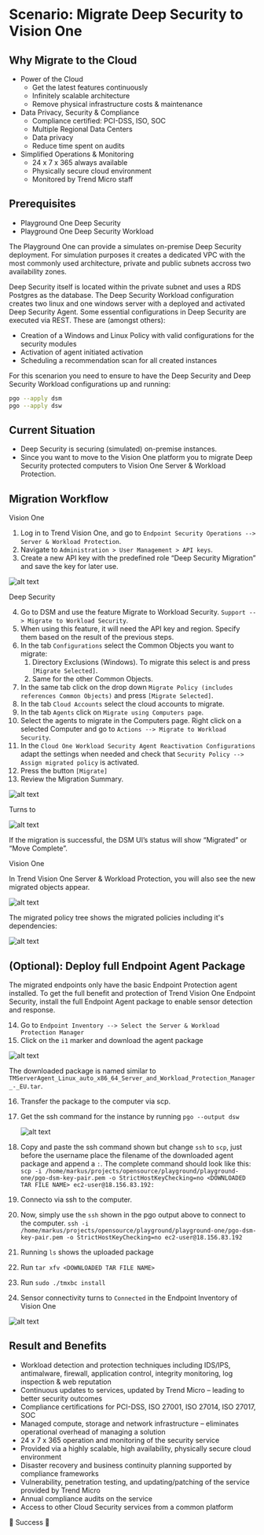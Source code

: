 # Scenario: Migrate Deep Security to Vision One

## Why Migrate to the Cloud

- Power of the Cloud
  - Get the latest features continuously
  - Infinitely scalable architecture
  - Remove physical infrastructure costs & maintenance
- Data Privacy, Security & Compliance
  - Compliance certified: PCI-DSS, ISO, SOC
  - Multiple Regional Data Centers
  - Data privacy
  - Reduce time spent on audits
- Simplified Operations & Monitoring
  - 24 x 7 x 365 always available
  - Physically secure cloud environment
  - Monitored by Trend Micro staff

## Prerequisites

- Playground One Deep Security
- Playground One Deep Security Workload

The Playground One can provide a simulates on-premise Deep Security deployment. For simulation purposes it creates a dedicated VPC with the most commonly used architecture, private and public subnets accross two availability zones. 

Deep Security itself is located within the private subnet and uses a RDS Postgres as the database. The Deep Security Workload configuration creates two linux and one windows server with a deployed and activated Deep Security Agent. Some essential configurations in Deep Security are executed via REST. These are (amongst others):

- Creation of a Windows and Linux Policy with valid configurations for the security modules
- Activation of agent initiated activation
- Scheduling a recommendation scan for all created instances

For this scenarion you need to ensure to have the Deep Security and Deep Security Workload configurations up and running:

```sh
pgo --apply dsm
pgo --apply dsw
```

## Current Situation

- Deep Security is securing (simulated) on-premise instances.
- Since you want to move to the Vision One platform you to migrate Deep Security protected computers to Vision One Server & Workload Protection.

## Migration Workflow

Vision One

1. Log in to Trend Vision One, and go to `Endpoint Security Operations --> Server & Workload Protection`.
2. Navigate to `Administration > User Management > API keys`.
3. Create a new API key with the predefined role “Deep Security Migration” and save the key for later use.

![alt text](images/ds-migrate-00.png "API Key")

Deep Security

4. Go to DSM and use the feature Migrate to Workload Security. `Support --> Migrate to Workload Security`.
5. When using this feature, it will need the API key and region. Specify them based on the result of the previous steps.
6. In the tab `Configurations` select the Common Objects you want to migrate:
   1. Directory Exclusions (Windows). To migrate this select is and press `[Migrate Selected]`.
   2. Same for the other Common Objects.
7. In the same tab click on the drop down `Migrate Policy (includes references Common Objects)` and press `[Migrate Selected]`.
8. In the tab `Cloud Accounts` select the cloud accounts to migrate.
9. In the tab `Agents` click on `Migrate using Computers page`.
10. Select the agents to migrate in the Computers page. Right click on a selected Computer and go to `Actions --> Migrate to Workload Security`.
11. In the `Cloud One Workload Security Agent Reactivation Configurations` adapt the settings when needed and check that `Security Policy --> Assign migrated policy` is activated.
12. Press the button `[Migrate]`
13. Review the Migration Summary.

![alt text](images/ds-migrate-01.png "Moving")

Turns to

![alt text](images/ds-migrate-02.png "Complete")

If the migration is successful, the DSM UI’s status will show “Migrated” or “Move Complete”. 

Vision One

In Trend Vision One Server & Workload Protection, you will also see the new migrated objects appear.

![alt text](images/ds-migrate-03.png "Migrated")

The migrated policy tree shows the migrated policies including it's dependencies:

![alt text](images/ds-migrate-04.png "Policy Tree")

## (Optional): Deploy full Endpoint Agent Package

The migrated endpoints only have the basic Endpoint Protection agent installed. To get the full benefit and protection of Trend Vision One Endpoint Security, install the full Endpoint Agent package to enable sensor detection and response.

14. Go to `Endpoint Inventory --> Select the Server & Workload Protection Manager`
15. Click on the `i1` marker and download the agent package

![alt text](images/ds-migrate-05.png "Agent Package")

The downloaded package is named similar to `TMServerAgent_Linux_auto_x86_64_Server_and_Workload_Protection_Manager_-_EU.tar`. 

16. Transfer the package to the computer via scp.
   1. Get the ssh command for the instance by running `pgo --output dsw`

      ![alt text](images/ds-migrate-06.png "Output")

   2. Copy and paste the ssh command shown but change `ssh` to `scp`, just before the username place the filename of the downloaded agent package and append a `:`. The complete command should look like this: `scp -i /home/markus/projects/opensource/playground/playground-one/pgo-dsm-key-pair.pem -o StrictHostKeyChecking=no <DOWNLOADED TAR FILE NAME> ec2-user@18.156.83.192:`
17. Connecto via ssh to the computer.
   1. Now, simply use the `ssh` shown in the pgo output above to connect to the computer. `ssh -i /home/markus/projects/opensource/playground/playground-one/pgo-dsm-key-pair.pem -o StrictHostKeyChecking=no ec2-user@18.156.83.192`
   2. Running `ls` shows the uploaded package
   3. Run `tar xfv <DOWNLOADED TAR FILE NAME>`
   4. Run `sudo ./tmxbc install`
18. Sensor connectivity turns to `Connected` in the Endpoint Inventory of Vision One

   ![alt text](images/ds-migrate-07.png "Connected")

## Result and Benefits

- Workload detection and protection techniques including IDS/IPS, antimalware, firewall, application control, integrity monitoring, log inspection & web reputation
- Continuous updates to services, updated by Trend Micro – leading to better security outcomes
- Compliance certifications for PCI-DSS, ISO 27001, ISO 27014, ISO 27017, SOC
- Managed compute, storage and network infrastructure – eliminates operational overhead of managing a solution
- 24 x 7 x 365 operation and monitoring of the security service
- Provided via a highly scalable, high availability, physically secure cloud environment
- Disaster recovery and business continuity planning supported by compliance frameworks
- Vulnerability, penetration testing, and updating/patching of the service provided by Trend Micro
- Annual compliance audits on the service
- Access to other Cloud Security services from a common platform

🎉 Success 🎉
